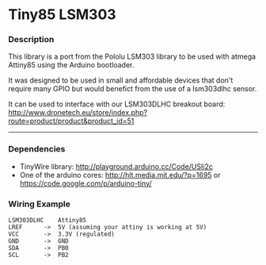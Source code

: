Tiny85 LSM303
===========

### Description
This library is a port from the Pololu LSM303 library to be used with atmega Attiny85 using the Arduino bootloader.

It was designed to be used in small and affordable devices that don't require many GPIO but would benefict from the use of a
lsm303dlhc sensor. 

It can be used to interface with our LSM303DLHC breakout board: http://www.dronetech.eu/store/index.php?route=product/product&product_id=51

---

### Dependencies

* TinyWire library: http://playground.arduino.cc/Code/USIi2c
* One of the arduino cores: http://hlt.media.mit.edu/?p=1695 or https://code.google.com/p/arduino-tiny/

### Wiring Example


    LSM303DLHC    Attiny85
    LREF      ->  5V (assuming your attiny is working at 5V)
    VCC       ->  3.3V (regulated)
    GND       ->  GND
    SDA       ->  PB0
    SCL       ->  PB2
    
    










